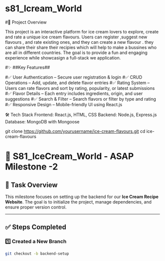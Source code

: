 # s81_Icream_World

#🎯 Project Overview 

This project is an interactive platform for ice cream lovers to explore, create and rate a unique ice cream flavours. Users can register ,suggest new flavours , and rate existing ones, and they can create a new flavour . they can share their share their recipies which will help to make a bussines who are all in different countries. The goal is to provide a fun and engaging experience while showcasign a full-stack we application.


#✨ ##Key Features##

#✅ User Authentication – Secure user registration & login
#✅ CRUD Operations – Add, update, and delete flavor entries
#✅ Rating System – Users can rate flavors and sort by rating, popularity, or latest submissions
#✅ Flavor Details – Each entry includes ingredients, origin, and user suggestions
#✅ Search & Filter – Search flavors or filter by type and rating
#✅ Responsive Design – Mobile-friendly UI using React.js

🛠️ Tech Stack
Frontend: React.js, HTML, CSS
Backend: Node.js, Express.js
Database: MongoDB with Mongoose


git clone https://github.com/yourusername/ice-cream-flavours.git
cd ice-cream-flavours


# 🍦 S81_IceCream_World - ASAP Milestone -2  

## 🎯 Task Overview  
This milestone focuses on setting up the backend for our **Ice Cream Recipe Website**. The goal is to initialize the project, manage dependencies, and ensure proper version control.  

---

## ✅ Steps Completed  

### **1️⃣ Created a New Branch**  
```sh
git checkout -b backend-setup

